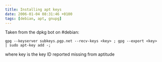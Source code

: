 ```yaml
---
title: Installing apt keys
date: 2006-01-04 08:31:46 +0100
tags: [debian, apt, gnupg]
---
```


Taken from the dpkg bot on #debian:

    gpg --keyserver subkeys.pgp.net --recv-keys <key> ; gpg --export <key> | sudo apt-key add -;

where key is the key ID reported missing from aptitude
